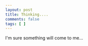 ```yaml
---
layout: post
title: Thinking....
comments: false
tags: [ ]
---
```


I'm sure something will come to me...